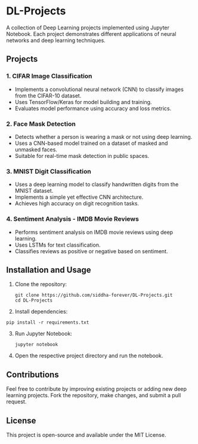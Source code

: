 # DL-Projects

A collection of Deep Learning projects implemented using Jupyter Notebook. Each project demonstrates different applications of neural networks and deep learning techniques.

## Projects

### 1. CIFAR Image Classification
- Implements a convolutional neural network (CNN) to classify images from the CIFAR-10 dataset.
- Uses TensorFlow/Keras for model building and training.
- Evaluates model performance using accuracy and loss metrics.

### 2. Face Mask Detection
- Detects whether a person is wearing a mask or not using deep learning.
- Uses a CNN-based model trained on a dataset of masked and unmasked faces.
- Suitable for real-time mask detection in public spaces.

### 3. MNIST Digit Classification
- Uses a deep learning model to classify handwritten digits from the MNIST dataset.
- Implements a simple yet effective CNN architecture.
- Achieves high accuracy on digit recognition tasks.

### 4. Sentiment Analysis - IMDB Movie Reviews
- Performs sentiment analysis on IMDB movie reviews using deep learning.
- Uses LSTMs for text classification.
- Classifies reviews as positive or negative based on sentiment.

## Installation and Usage

1. Clone the repository:
   ```
   git clone https://github.com/siddha-forever/DL-Projects.git
   cd DL-Projects
2.	Install dependencies:
   ```
   pip install -r requirements.txt
   ```
3. Run Jupyter Notebook:
   ```
   jupyter notebook
4. Open the respective project directory and run the notebook.

## Contributions

Feel free to contribute by improving existing projects or adding new deep learning projects. Fork the repository, make changes, and submit a pull request.

## License

This project is open-source and available under the MIT License.
